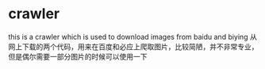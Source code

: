 # crawler
this is a crawler which is used to download images from baidu and biying 
从网上下载的两个代码，用来在百度和必应上爬取图片，比较简陋，并不非常专业，但是偶尔需要一部分图片的时候可以使用一下
